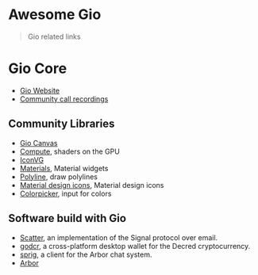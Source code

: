 # Awesome Gio
> Gio related links

# Gio Core
* [Gio Website](https://gioui.org/)
* [Community call recordings](https://www.youtube.com/channel/UCzuKUnKK5gAFJKNyA1imIHw)

## Community Libraries

* [Gio Canvas](https://github.com/ajstarks/giocanvas)
* [Compute](https://github.com/vron/compute), shaders on the GPU
* [IconVG](https://github.com/reactivego/ivg)
* [Materials](https://git.sr.ht/~whereswaldon/materials), Material widgets
* [Polyline](https://github.com/wrnrlr/polyline), draw polylines
* [Material design icons](golang.org/x/exp/shiny/materialdesign/icons), Material design icons
* [Colorpicker](https://git.sr.ht/~whereswaldon/colorpicker), input for colors

## Software build with Gio

* [Scatter](https://scatter.im/), an implementation of the Signal protocol over email.
* [godcr](https://github.com/planetdecred/godcr), a cross-platform desktop wallet for the Decred cryptocurrency.
* [sprig](https://git.sr.ht/~whereswaldon/sprig), a client for the Arbor chat system.
* [Arbor](https://arbor.chat)

